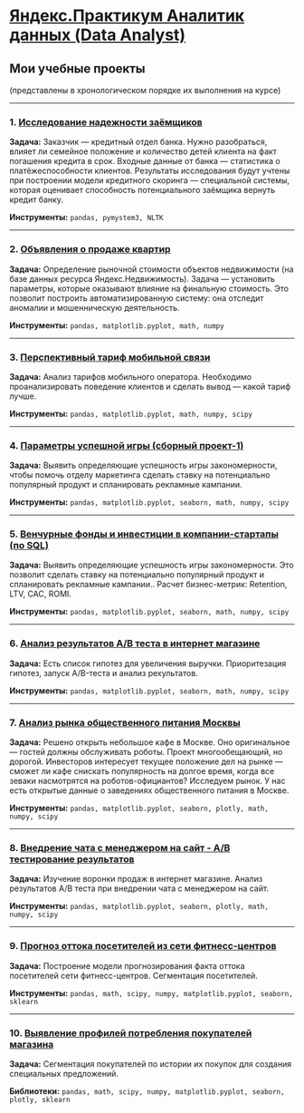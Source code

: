 # [Яндекс.Практикум Аналитик данных (Data Analyst)](https://praktikum.yandex.ru/data-analyst/)
## Мои учебные проекты
(представлены в хронологическом порядке их выполнения на курсе)
<hr>

### 1. <a href="https://github.com/OJhonny/Data-Analyst-Yandex.Practicum-/blob/74252172a3f958d4c9611b4a695f35b38f9873c8/Projects/1.%D0%98%D1%81%D1%81%D0%BB%D0%B5%D0%B4%D0%BE%D0%B2%D0%B0%D0%BD%D0%B8%D0%B5%20%D0%BD%D0%B0%D0%B4%D0%B5%D0%B6%D0%BD%D0%BE%D1%81%D1%82%D0%B8%20%D0%B7%D0%B0%D0%B5%D0%BC%D1%89%D0%B8%D0%BA%D0%BE%D0%B2.ipynb" target="blank" rel="noreferrer">Исследование надежности заёмщиков</a>

**Задача:**
Заказчик — кредитный отдел банка. Нужно разобраться, влияет ли семейное положение и количество детей клиента на факт погашения кредита в срок. Входные данные от банка — статистика о платёжеспособности клиентов. Результаты исследования будут учтены при построении модели кредитного скоринга — специальной системы, которая оценивает способность потенциального заёмщика вернуть кредит банку.

**Инструменты:**
`pandas, pymystem3, NLTK`
<hr>

### 2. <a href="https://colab.research.google.com" target="blank">Объявления о продаже квартир</a>


**Задача:**
Определение рыночной стоимости объектов недвижимости (на базе данных ресурса Яндекс.Недвижимость). Задача — установить параметры, которые оказывают влияние на финальную стоимость. Это позволит построить автоматизированную систему: она отследит аномалии и мошенническую деятельность.

**Инструменты:**
`pandas, matplotlib.pyplot, math, numpy`
<hr>

### 3. <a href="https://colab.research.google.com/" target="blank">Перспективный тариф мобильной связи</a>

**Задача:**
Анализ тарифов мобильного оператора. Необходимо проанализировать поведение клиентов и сделать вывод — какой тариф лучше.

**Инструменты:**
`pandas, matplotlib.pyplot, math, numpy, scipy`
<hr>

### 4. <a href="https://colab.research.google.com/" target="blank">Параметры успешной игры (сборный проект-1)</a>

**Задача:**
Выявить определяющие успешность игры закономерности, чтобы помочь отделу маркетинга сделать ставку на потенциально популярный продукт и спланировать рекламные кампании.

**Инструменты:**
`pandas, matplotlib.pyplot, seaborn, math, numpy, scipy`
<hr>

### 5. <a href="https://colab.research.google.com/" target="blank">Венчурные фонды и инвестиции в компании-стартапы (по SQL)</a>

**Задача:**
Выявить определяющие успешность игры закономерности. Это позволит сделать ставку на потенциально популярный продукт и спланировать рекламные кампании.. Расчет бизнес-метрик: Retention, LTV, CAC, ROMI.

**Инструменты:**
`pandas, matplotlib.pyplot, seaborn, math, numpy, scipy`
<hr>

### 6. <a href="https://colab.research.google.com/" target="blank">Анализ результатов A/B теста в интернет магазине</a>

**Задача:**
Есть список гипотез для увеличения выручки. Приоритезация гипотез, запуск A/B-теста и анализ рехультатов.

**Инструменты:**
`pandas, matplotlib.pyplot, seaborn, math, numpy, scipy`
<hr>

### 7. <a href="https://colab.research.google.com/" target="blank">Анализ рынка общественного питания Москвы</a>

**Задача:**
Решено открыть небольшое кафе в Москве. Оно оригинальное — гостей должны обслуживать роботы. Проект многообещающий, но дорогой. Инвесторов интересует текущее положение дел на рынке — сможет ли кафе снискать популярность на долгое время, когда все зеваки насмотрятся на роботов-официантов? Исследуем рынок. У нас есть открытые данные о заведениях общественного питания в Москве.

**Инструменты:**
`pandas, matplotlib.pyplot, seaborn, plotly, math, numpy, scipy`
<hr>

### 8. <a href="https://colab.research.google.com/" target="blank">Внедрение чата с менеджером на сайт - A/B тестирование результатов</a>

**Задача:**
Изучение воронки продаж в интернет магазине. Анализ результатов A/B теста при внедрении чата с менеджером на сайт.

**Инструменты:**
`pandas, matplotlib.pyplot, seaborn, plotly, math, numpy, scipy`
<hr>

### 9. <a href="https://colab.research.google.com/" target="blank">Прогноз оттока посетителей из сети фитнесс-центров</a>

**Задача:**
Построение модели прогнозирования факта оттока посетителей сети фитнесс-центров. Сегментация посетителей.

**Инструменты:**
`pandas, math, scipy, numpy, matplotlib.pyplot, seaborn, sklearn`
<hr>

### 10. <a href="https://colab.research.google.com" target="blank">Выявление профилей потребления покупателей магазина</a>

**Задача:**
Сегментация покупателей по истории их покупок для создания специальных предложений. 

**Библиотеки:**
`pandas, math, scipy, numpy, matplotlib.pyplot, seaborn, plotly, sklearn`
